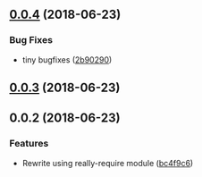 <a name="0.0.4"></a>
## [0.0.4](https://github.com/mkg20001/check-really-require/compare/v0.0.3...v0.0.4) (2018-06-23)


### Bug Fixes

* tiny bugfixes ([2b90290](https://github.com/mkg20001/check-really-require/commit/2b90290))



<a name="0.0.3"></a>
## [0.0.3](https://github.com/mkg20001/check-really-require/compare/v0.0.2...v0.0.3) (2018-06-23)



<a name="0.0.2"></a>
## 0.0.2 (2018-06-23)


### Features

* Rewrite using really-require module ([bc4f9c6](https://github.com/mkg20001/check-really-require/commit/bc4f9c6))



